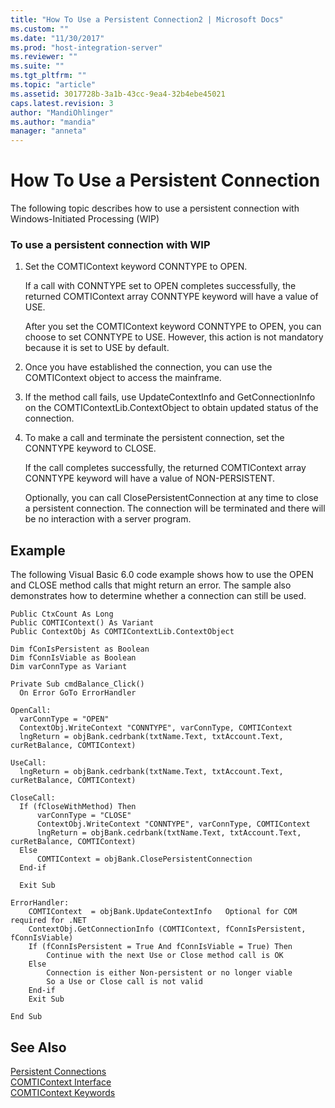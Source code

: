 ```yaml
---
title: "How To Use a Persistent Connection2 | Microsoft Docs"
ms.custom: ""
ms.date: "11/30/2017"
ms.prod: "host-integration-server"
ms.reviewer: ""
ms.suite: ""
ms.tgt_pltfrm: ""
ms.topic: "article"
ms.assetid: 3017728b-3a1b-43cc-9ea4-32b4ebe45021
caps.latest.revision: 3
author: "MandiOhlinger"
ms.author: "mandia"
manager: "anneta"
---
```

# How To Use a Persistent Connection
The following topic describes how to use a persistent connection with Windows-Initiated Processing (WIP)  
  
### To use a persistent connection with WIP  
  
1.  Set the COMTIContext keyword CONNTYPE to OPEN.  
  
     If a call with CONNTYPE set to OPEN completes successfully, the returned COMTIContext array CONNTYPE keyword will have a value of USE.  
  
     After you set the COMTIContext keyword CONNTYPE to OPEN, you can choose to set CONNTYPE to USE. However, this action is not mandatory because it is set to USE by default.  
  
2.  Once you have established the connection, you can use the COMTIContext object to access the mainframe.  
  
3.  If the method call fails, use UpdateContextInfo and GetConnectionInfo on the COMTIContextLib.ContextObject to obtain updated status of the connection.  
  
4.  To make a call and terminate the persistent connection, set the CONNTYPE keyword to CLOSE.  
  
     If the call completes successfully, the returned COMTIContext array CONNTYPE keyword will have a value of NON-PERSISTENT.  
  
     Optionally, you can call ClosePersistentConnection at any time to close a persistent connection. The connection will be terminated and there will be no interaction with a server program.  
  
## Example  
 The following Visual Basic 6.0 code example shows how to use the OPEN and CLOSE method calls that might return an error. The sample also demonstrates how to determine whether a connection can still be used.  
  
```  
Public CtxCount As Long  
Public COMTIContext() As Variant  
Public ContextObj As COMTIContextLib.ContextObject  
  
Dim fConIsPersistent as Boolean  
Dim fConnIsViable as Boolean  
Dim varConnType as Variant  
  
Private Sub cmdBalance_Click()  
  On Error GoTo ErrorHandler  
  
OpenCall:  
  varConnType = "OPEN"  
  ContextObj.WriteContext "CONNTYPE", varConnType, COMTIContext  
  lngReturn = objBank.cedrbank(txtName.Text, txtAccount.Text, curRetBalance, COMTIContext)  
  
UseCall:  
  lngReturn = objBank.cedrbank(txtName.Text, txtAccount.Text, curRetBalance, COMTIContext)  
  
CloseCall:  
  If (fCloseWithMethod) Then  
      varConnType = "CLOSE"  
      ContextObj.WriteContext "CONNTYPE", varConnType, COMTIContext  
      lngReturn = objBank.cedrbank(txtName.Text, txtAccount.Text, curRetBalance, COMTIContext)  
  Else  
      COMTIContext = objBank.ClosePersistentConnection  
  End-if  
  
  Exit Sub  
  
ErrorHandler:  
    COMTIContext  = objBank.UpdateContextInfo   Optional for COM required for .NET  
    ContextObj.GetConnectionInfo (COMTIContext, fConnIsPersistent, fConnIsViable)  
    If (fConnIsPersistent = True And fConnIsViable = True) Then  
        Continue with the next Use or Close method call is OK  
    Else  
        Connection is either Non-persistent or no longer viable  
        So a Use or Close call is not valid  
    End-if  
    Exit Sub  
  
End Sub  
```  
  
## See Also  
 [Persistent Connections](../core/persistent-connections2.md)   
 [COMTIContext Interface](../core/comticontext-interface1.md)   
 [COMTIContext Keywords](../core/comticontext-keywords2.md)
